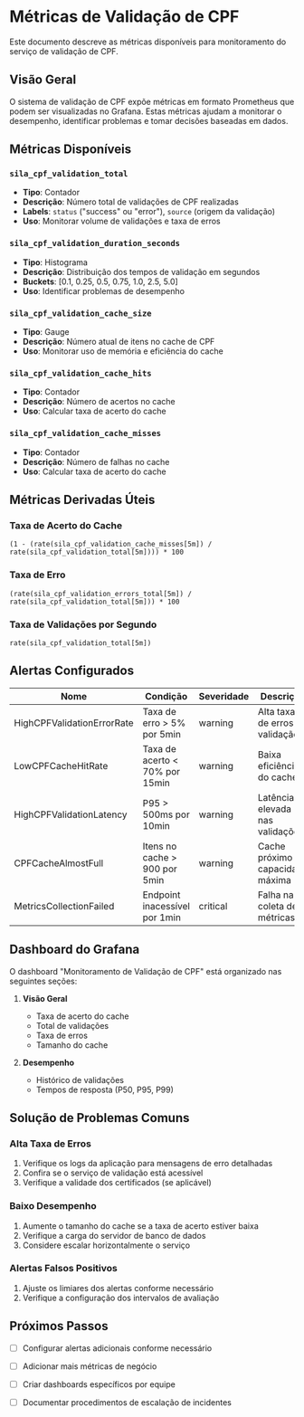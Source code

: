 # Métricas de Validação de CPF

Este documento descreve as métricas disponíveis para monitoramento do serviço de validação de CPF.

## Visão Geral

O sistema de validação de CPF expõe métricas em formato Prometheus que podem ser visualizadas no Grafana. Estas métricas ajudam a monitorar o desempenho, identificar problemas e tomar decisões baseadas em dados.

## Métricas Disponíveis

### `sila_cpf_validation_total`
- **Tipo**: Contador
- **Descrição**: Número total de validações de CPF realizadas
- **Labels**: `status` ("success" ou "error"), `source` (origem da validação)
- **Uso**: Monitorar volume de validações e taxa de erros

### `sila_cpf_validation_duration_seconds`
- **Tipo**: Histograma
- **Descrição**: Distribuição dos tempos de validação em segundos
- **Buckets**: [0.1, 0.25, 0.5, 0.75, 1.0, 2.5, 5.0]
- **Uso**: Identificar problemas de desempenho

### `sila_cpf_validation_cache_size`
- **Tipo**: Gauge
- **Descrição**: Número atual de itens no cache de CPF
- **Uso**: Monitorar uso de memória e eficiência do cache

### `sila_cpf_validation_cache_hits`
- **Tipo**: Contador
- **Descrição**: Número de acertos no cache
- **Uso**: Calcular taxa de acerto do cache

### `sila_cpf_validation_cache_misses`
- **Tipo**: Contador
- **Descrição**: Número de falhas no cache
- **Uso**: Calcular taxa de acerto do cache

## Métricas Derivadas Úteis

### Taxa de Acerto do Cache
```
(1 - (rate(sila_cpf_validation_cache_misses[5m]) / rate(sila_cpf_validation_total[5m]))) * 100
```

### Taxa de Erro
```
(rate(sila_cpf_validation_errors_total[5m]) / rate(sila_cpf_validation_total[5m])) * 100
```

### Taxa de Validações por Segundo
```
rate(sila_cpf_validation_total[5m])
```

## Alertas Configurados

| Nome | Condição | Severidade | Descrição |
|------|----------|------------|-----------|
| HighCPFValidationErrorRate | Taxa de erro > 5% por 5min | warning | Alta taxa de erros na validação |
| LowCPFCacheHitRate | Taxa de acerto < 70% por 15min | warning | Baixa eficiência do cache |
| HighCPFValidationLatency | P95 > 500ms por 10min | warning | Latência elevada nas validações |
| CPFCacheAlmostFull | Itens no cache > 900 por 5min | warning | Cache próximo da capacidade máxima |
| MetricsCollectionFailed | Endpoint inacessível por 1min | critical | Falha na coleta de métricas |

## Dashboard do Grafana

O dashboard "Monitoramento de Validação de CPF" está organizado nas seguintes seções:

1. **Visão Geral**
   - Taxa de acerto do cache
   - Total de validações
   - Taxa de erros
   - Tamanho do cache

2. **Desempenho**
   - Histórico de validações
   - Tempos de resposta (P50, P95, P99)

## Solução de Problemas Comuns

### Alta Taxa de Erros
1. Verifique os logs da aplicação para mensagens de erro detalhadas
2. Confira se o serviço de validação está acessível
3. Verifique a validade dos certificados (se aplicável)

### Baixo Desempenho
1. Aumente o tamanho do cache se a taxa de acerto estiver baixa
2. Verifique a carga do servidor de banco de dados
3. Considere escalar horizontalmente o serviço

### Alertas Falsos Positivos
1. Ajuste os limiares dos alertas conforme necessário
2. Verifique a configuração dos intervalos de avaliação

## Próximos Passos

- [ ] Configurar alertas adicionais conforme necessário
- [ ] Adicionar mais métricas de negócio
- [ ] Criar dashboards específicos por equipe
- [ ] Documentar procedimentos de escalação de incidentes

